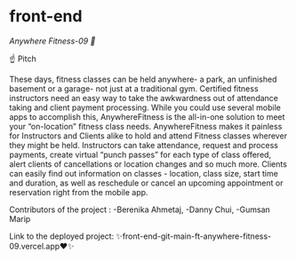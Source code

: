 # front-end

_Anywhere Fitness-09 💪_

☝️ Pitch

These days, fitness classes can be held anywhere- a park, an unfinished basement or a garage- not just at a traditional gym. Certified fitness instructors need an easy way to take the awkwardness out of attendance taking and client payment processing.
While you could use several mobile apps to accomplish this, AnywhereFitness is the all-in-one solution to meet your “on-location” fitness class needs. AnywhereFitness makes it painless for Instructors and Clients alike to hold and attend Fitness classes wherever they might be held.
Instructors can take attendance, request and process payments, create virtual “punch passes” for each type of class offered, alert clients of cancellations or location changes and so much more. Clients can easily find out information on classes - location, class size, start time and duration, as well as reschedule or cancel an upcoming appointment or reservation right from the mobile app.

Contributors of the project :
-Berenika Ahmetaj,
-Danny Chui,
-Gumsan Marip

Link to the deployed project: ✨front-end-git-main-ft-anywhere-fitness-09.vercel.app❤️✨
